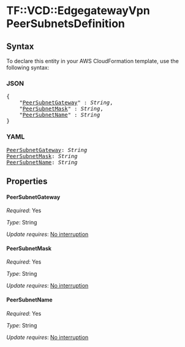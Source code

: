 # TF::VCD::EdgegatewayVpn PeerSubnetsDefinition

## Syntax

To declare this entity in your AWS CloudFormation template, use the following syntax:

### JSON

<pre>
{
    "<a href="#peersubnetgateway" title="PeerSubnetGateway">PeerSubnetGateway</a>" : <i>String</i>,
    "<a href="#peersubnetmask" title="PeerSubnetMask">PeerSubnetMask</a>" : <i>String</i>,
    "<a href="#peersubnetname" title="PeerSubnetName">PeerSubnetName</a>" : <i>String</i>
}
</pre>

### YAML

<pre>
<a href="#peersubnetgateway" title="PeerSubnetGateway">PeerSubnetGateway</a>: <i>String</i>
<a href="#peersubnetmask" title="PeerSubnetMask">PeerSubnetMask</a>: <i>String</i>
<a href="#peersubnetname" title="PeerSubnetName">PeerSubnetName</a>: <i>String</i>
</pre>

## Properties

#### PeerSubnetGateway

_Required_: Yes

_Type_: String

_Update requires_: [No interruption](https://docs.aws.amazon.com/AWSCloudFormation/latest/UserGuide/using-cfn-updating-stacks-update-behaviors.html#update-no-interrupt)

#### PeerSubnetMask

_Required_: Yes

_Type_: String

_Update requires_: [No interruption](https://docs.aws.amazon.com/AWSCloudFormation/latest/UserGuide/using-cfn-updating-stacks-update-behaviors.html#update-no-interrupt)

#### PeerSubnetName

_Required_: Yes

_Type_: String

_Update requires_: [No interruption](https://docs.aws.amazon.com/AWSCloudFormation/latest/UserGuide/using-cfn-updating-stacks-update-behaviors.html#update-no-interrupt)

